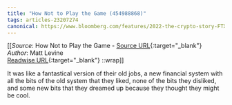 ```yaml
---
title: "How Not to Play the Game (454988868)"
tags: articles-23207274
canonical: https://www.bloomberg.com/features/2022-the-crypto-story-FTX-collapse-matt-levine/
---
```


[[_Source_: How Not to Play the Game - [Source URL](https://www.bloomberg.com/features/2022-the-crypto-story-FTX-collapse-matt-levine/){:target="_blank"}<br>
_Author_: Matt Levine<br>
[Readwise URL](https://readwise.io/open/454988868){:target="_blank"}
::wrap]]

It was like a fantastical version of their old jobs, a new financial system with all the bits of the old system that they liked, none of the bits they disliked, and some new bits that they dreamed up because they thought they might be cool.
